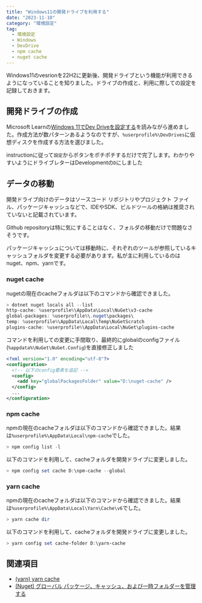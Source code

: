 ```yaml
---
title: "Windows11の開発ドライブを利用する"
date: "2023-11-10"
category: "環境設定"
tag:
  - 環境設定
  - Windows
  - DevDrive
  - npm cache
  - nuget cache
---
```


Windows11のvesrionを22H2に更新後、開発ドライブという機能が利用できるようになっていることを知りました。ドライブの作成と、利用に際しての設定を記録しておきます。

## 開発ドライブの作成

Microsoft Learnの[Windows 11でDev Driveを設定する](https://learn.microsoft.com/ja-jp/windows/dev-drive/)を読みながら進めました。作成方法が数パターンあるようなのですが、`%userprofile%\DevDrives`に仮想ディスクを作成する方法を選びました。

instructionに従って`設定`からボタンをポチポチするだけで完了します。わかりやすいようにドライブレターはDevelopmentの`D`にしました

## データの移動

開発ドライブ向けのデータはソースコード リポジトリやプロジェクト ファイル、パッケージキャッシュなどで、IDEやSDK、ビルドツールの格納は推奨されていないと記載されています。

Github repositoryは特に気にすることはなく、フォルダの移動だけで問題なさそうです。

パッケージキャッシュについては移動時に、それぞれのツールが参照しているキャッシュフォルダを変更する必要があります。私が主に利用しているのはnuget、npm、yarnです。

### nuget cache

nugetの現在のcacheフォルダは以下のコマンドから確認できました。

``` powershell
> dotnet nuget locals all --list
http-cache: %userprofile%\AppData\Local\NuGet\v3-cache
global-packages: %userprofile%\.nuget\packages\
temp: %userprofile%\AppData\Local\Temp\NuGetScratch
plugins-cache: %userprofile%\AppData\Local\NuGet\plugins-cache
```

コマンドを利用しての変更に手間取り、最終的にglobalのconfigファイル(`%appdata%\NuGet\NuGet.Config`)を直接修正しました

``` xml
<?xml version="1.0" encoding="utf-8"?>
<configuration>
  <!-- 以下のconfig要素を追記 -->
  <config>
    <add key="globalPackagesFolder" value="D:\nuget-cache" />
  </config>
  ...
</configuration>
```

### npm cache

npmの現在のcacheフォルダは以下のコマンドから確認できました。結果は`%userprofile%\AppData\Local\npm-cache`でした。

``` powershell
> npm config list -l
```

以下のコマンドを利用して、cacheフォルダを開発ドライブに変更しました。

``` powershell
> npm config set cache D:\npm-cache --global
```

### yarn cache

npmの現在のcacheフォルダは以下のコマンドから確認できました。結果は`%userprofile%\AppData\Local\Yarn\Cache\v6`でした。

``` powershell
> yarn cache dir
```

以下のコマンドを利用して、cacheフォルダを開発ドライブに変更しました。

``` powershell
> yarn config set cache-folder D:\yarn-cache
```

## 関連項目

- [(yarn) yarn cache](https://classic.yarnpkg.com/lang/en/docs/cli/cache/)
- [(Nuget) グローバル パッケージ、キャッシュ、および一時フォルダーを管理する](https://learn.microsoft.com/ja-jp/nuget/consume-packages/managing-the-global-packages-and-cache-folders)
